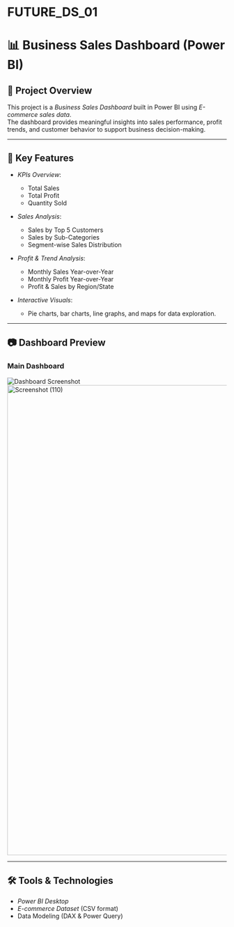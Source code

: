 # FUTURE_DS_01
# 📊 Business Sales Dashboard (Power BI)

## 📌 Project Overview
This project is a *Business Sales Dashboard* built in Power BI using *E-commerce sales data*.  
The dashboard provides meaningful insights into sales performance, profit trends, and customer behavior to support business decision-making.

---

## 🚀 Key Features
- *KPIs Overview*:  
  - Total Sales  
  - Total Profit  
  - Quantity Sold  

- *Sales Analysis*:
  - Sales by Top 5 Customers  
  - Sales by Sub-Categories  
  - Segment-wise Sales Distribution  

- *Profit & Trend Analysis*:
  - Monthly Sales Year-over-Year  
  - Monthly Profit Year-over-Year  
  - Profit & Sales by Region/State  

- *Interactive Visuals*:
  - Pie charts, bar charts, line graphs, and maps for data exploration.  

---

## 📷 Dashboard Preview
### Main Dashboard
![Dashboard Screenshot](./screenshots/dashboard.png)  
<img width="1920" height="1080" alt="Screenshot (110)" src="https://github.com/user-attachments/assets/724504fd-d2cd-4a2b-b3d7-4bcf963196f9" />


---

## 🛠 Tools & Technologies
- *Power BI Desktop*  
- *E-commerce Dataset* (CSV format)  
- Data Modeling (DAX & Power Query)  
